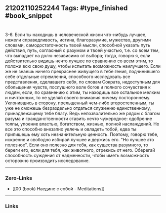 21202110252244
Tags: #type_finished #book_snippet 
---
# 

 3-6. Если ты находишь в человеческой жизни что-нибудь лучшее, нежели справедливость, истина, благоразумие, мужество, другими словами,  самодостаточность твоей мысли, способной указать путь действия, путь, согласный с разумом и твоей участью, т.е. со всем тем, что выпадает на долю независимо от выбора; тогда, говорю я, если действительно видишь нечто лучшее по сравнению со всем этим, то положи всю свою душу, чтобы испытать возможность наилучшего. Если же не знаешь ничего прекраснее живущего в тебе гения, подчинившего себе отдельные стремления, способного исследовать все представления, сделавшего себя, по словам Сократа, недоступным для обольщения чувств, послушного воле богов и полного сочувствия к людям, если, по сравнению с этим, ты находишь все остальное мелким и ничтожным, то не уделяй своего внимания ничему постороннему. Уклонившись в сторону, прельщенный чем-либо второстепенным, ты уже не сможешь безраздельно отдаться служению единственному, принадлежащему тебе благу. Ведь непозволительно же рядом с благом разума и гражданственности ставить нечто чужеродное: одобрение толпы, упоение властью, богатством, жизнью, полной наслаждений. Но все это способно внезапно увлечь и овладеть тобой, едва ты припишешь ему хоть незначительную ценность. Поэтому, говорю тебе, искренне и свободно избирай лучшее и держись его.  "Но лучшее это полезное".  Если оно полезно для тебя, как существа разумного,  то береги его, если для тебя, как животного,  отрекись от него. Оберегай способность суждения от надменности, чтобы иметь возможность осторожно производить исследование. 

---
### Zero-Links
 - [[00 (book) Наедине с собой - Meditations]]
---
### Links
